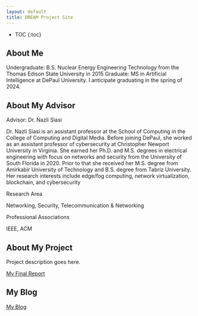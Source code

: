 ```yaml
---
layout: default
title: DREAM Project Site
---
```


* TOC
{:toc}

## About Me

Undergraduate: B.S. Nuclear Energy Engineering Technology from the Thomas Edison State University in 2015
Graduate:  MS in Artificial Intelligence at DePaul University. I anticipate graduating in the spring of 2024.


## About My Advisor
Advisor: Dr. Nazli Siasi

Dr. Nazli Siasi is an assistant professor at the School of Computing in the College of Computing and Digital Media. Before joining DePaul, she worked as an assistant professor of cybersecurity at Christopher Newport University in Virginia. She earned her Ph.D. and M.S. degrees in electrical engineering with focus on networks and security from the University of South Florida in 2020. Prior to that she received her M.S. degree from Amirkabir University of Technology and B.S. degree from Tabriz University. Her research interests include edge/fog computing, network virtualization, blockchain, and cybersecurity

Research Area

Networking, Security, Telecommunication & Networking

Professional Associations

IEEE, ACM

## About My Project

Project description goes here.

[My Final Report](files/finalreport.pdf)

## My Blog

[My Blog](blog.html)
